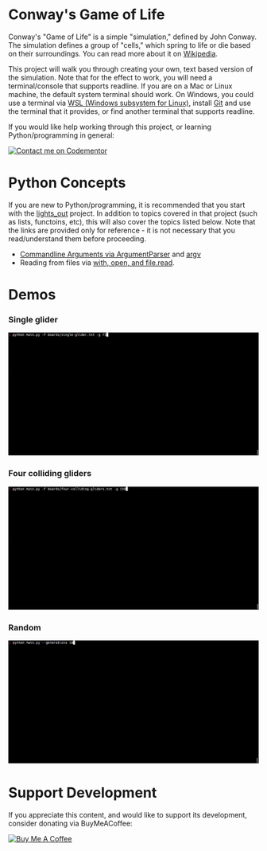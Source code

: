 # Conway's Game of Life

Conway's "Game of Life" is a simple "simulation," defined by John Conway. The simulation
defines a group of "cells," which spring to life or die based on their surroundings. You
can read more about it on [Wikipedia](https://en.wikipedia.org/wiki/Conway's_Game_of_Life).

This project will walk you through creating your own, text based version of the simulation.
Note that for the effect to work, you will need a terminal/console that supports readline.
If you are on a Mac or Linux machine, the default system terminal should work. On Windows,
you could use a terminal via
[WSL (Windows subsystem for Linux)](https://learn.microsoft.com/en-us/windows/wsl/install),
install [Git](https://git-scm.com/download/win) and use the terminal that it provides, or
find another terminal that supports readline.

If you would like help working through this project, or learning Python/programming in general:

[![Contact me on Codementor](https://www.codementor.io/m-badges/crogers/find-me-on-cm-b.svg)](https://www.codementor.io/@crogers?refer=badge)

# Python Concepts

If you are new to Python/programming, it is recommended that you start with the
[lights_out](../lights_out) project. In addition to topics covered in that project (such
as lists, functoins, etc), this will also cover the topics listed below. Note that the links
are provided only for reference - it is not necessary that you read/understand them before
proceeding.

* [Commandline Arguments via ArgumentParser](https://docs.python.org/3/library/argparse.html#module-argparse)
and [argv](https://docs.python.org/3/library/argparse.html#module-argparse)
* Reading from files via [with, open, and file.read](https://docs.python.org/3/tutorial/inputoutput.html#reading-and-writing-files).

# Demos

### Single glider

![](demos/single-glider.gif)

### Four colliding gliders

![](demos/four-colliding-gliders.gif)

### Random

![](demos/random-lowres.gif)

# Support Development

If you appreciate this content, and would like to support its development, consider
donating via BuyMeACoffee:

<a href="https://www.buymeacoffee.com/crogers" target="_blank"><img src="https://cdn.buymeacoffee.com/buttons/v2/default-yellow.png" alt="Buy Me A Coffee" style="height: 60px !important;width: 217px !important;" ></a>
